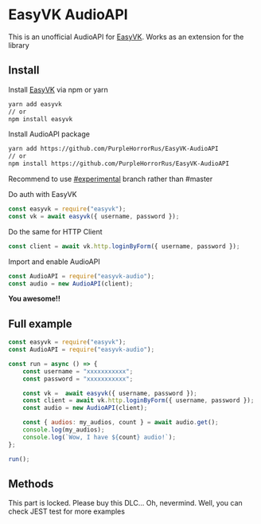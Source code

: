 # EasyVK AudioAPI

This is an unofficial AudioAPI for [EasyVK](https://github.com/ciricc/easyvk). Works as an extension for the library

## Install

Install [EasyVK](https://www.npmjs.com/package/easyvk) via npm or yarn

```bash
yarn add easyvk
// or
npm install easyvk
```

Install AudioAPI package

```bash
yarn add https://github.com/PurpleHorrorRus/EasyVK-AudioAPI
// or
npm install https://github.com/PurpleHorrorRus/EasyVK-AudioAPI
```

Recommend to use [#experimental](https://github.com/PurpleHorrorRus/EasyVK-AudioAPI/tree/experimental) branch rather than #master

Do auth with EasyVK

```javascript
const easyvk = require("easyvk");
const vk = await easyvk({ username, password });
```

Do the same for HTTP Client

```javascript
const client = await vk.http.loginByForm({ username, password });
```

Import and enable AudioAPI

```javascript
const AudioAPI = require("easyvk-audio");
const audio = new AudioAPI(client);
```

**You awesome!!**

## Full example

```javascript
const easyvk = require("easyvk");
const AudioAPI = require("easyvk-audio");

const run = async () => {
    const username = "xxxxxxxxxxx";
    const password = "xxxxxxxxxxx";

    const vk =  await easyvk({ username, password });
    const client = await vk.http.loginByForm({ username, password });
    const audio = new AudioAPI(client);

    const { audios: my_audios, count } = await audio.get();
    console.log(my_audios);
    console.log(`Wow, I have ${count} audio!`);
};

run();
```

## Methods

This part is locked. Please buy this DLC... Oh, nevermind. Well, you can check JEST test for more examples